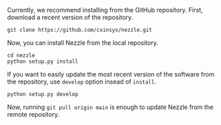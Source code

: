 
Currently, we recommend installing from the GitHub repository.
First, download a recent version of the repository.

```
git clone https://github.com/cxinsys/nezzle.git
```

Now, you can install Nezzle from the local repository.

```
cd nezzle
python setup.py install
```

If you want to easily update the most recent version of the software
from the repository, use ``develop`` option insead of ``install``.

```
python setup.py develop
```

Now, running ``git pull origin main`` is enough to update Nezzle
from the remote repository.
